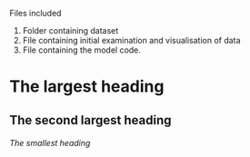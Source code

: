 Files included
  1. Folder containing dataset
  2. File containing initial examination and visualisation of data
  3. File containing the model code.

# The largest heading
## The second largest heading
###### The smallest heading
